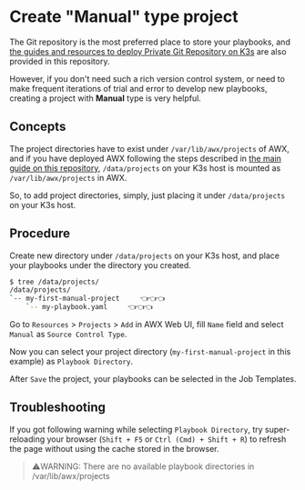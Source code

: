 # Create "Manual" type project

The Git repository is the most preferred place to store your playbooks, and [the guides and resources to deploy Private Git Repository on K3s](../git) are also provided in this repository.

However, if you don't need such a rich version control system, or need to make frequent iterations of trial and error to develop new playbooks, creating a project with **Manual** type is very helpful.

## Concepts

The project directories have to exist under `/var/lib/awx/projects` of AWX, and if you have deployed AWX following the steps described in [the main guide on this repository](../README.md), `/data/projects` on your K3s host is mounted as `/var/lib/awx/projects` in AWX.

So, to add project directories, simply, just placing it under `/data/projects` on your K3s host.

## Procedure

Create new directory under `/data/projects` on your K3s host, and place your playbooks under the directory you created.

```bash
$ tree /data/projects/
/data/projects/
`-- my-first-manual-project     👈👈👈
    `-- my-playbook.yaml     👈👈👈
```

Go to `Resources` > `Projects` > `Add` in AWX Web UI, fill `Name` field and select `Manual` as `Source Control Type`.

Now you can select your project directory (`my-first-manual-project` in this example) as `Playbook Directory`.

After `Save` the project, your playbooks can be selected in the Job Templates.

## Troubleshooting

If you got following warning while selecting `Playbook Directory`, try super-reloading your browser (`Shift + F5` or `Ctrl (Cmd) + Shift + R`) to refresh the page without using the cache stored in the browser.

> ⚠️WARNING:
> There are no available playbook directories in /var/lib/awx/projects
